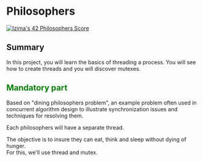  <h1>Philosophers</h1>
 
[![lzima's 42 Philosophers Score](https://badge42.vercel.app/api/v2/cl1nk4f8f004009lb75fyii0c/project/2596490)](https://github.com/JaeSeoKim/badge42)

<h2>Summary</h2>
<p>
  In this project, you will learn the basics of threading a process.
  You will see how to create threads and you will discover mutexes.
</p>

<h2><font color="green">Mandatory part</font></h2>

<p>
  Based on "dining philosophers problem", an example problem often used 
  in concurrent algorithm design to illustrate synchronization issues 
  and techniques for resolving them.<br>

  Each philosophers will have a separate thread.<br>

  The objective is to insure they can eat, think and sleep without dying of hunger.<br>
  For this, we'll use thread and mutex.<br>

</p>



[//]: # (  <h2>Result</h2>)

[//]: # (  <p align="center">)

[//]: # (  <a href="https://github.com/JaeSeoKim/badge42"><img src="https://badge42.vercel.app/api/v2/cl2668aqb008909jp0ecnecpa/project/2563040" alt="lduboulo's 42 Philosophers Score" /></a>)

[//]: # (  </p>)
